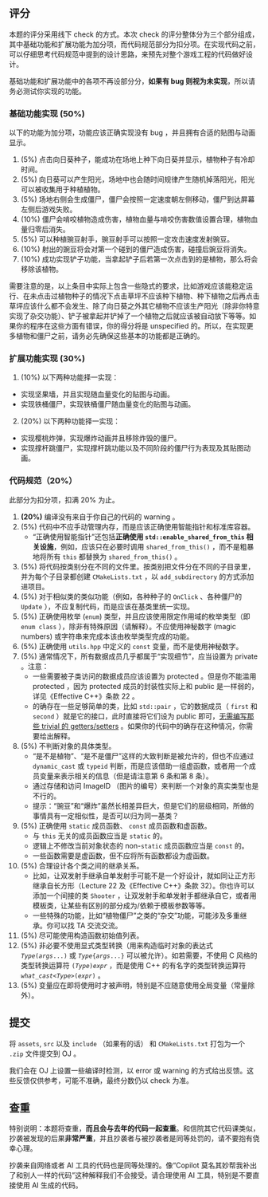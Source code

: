 ## 评分

本题的评分采用线下 check 的方式。本次 check 的评分整体分为三个部分组成，其中基础功能和扩展功能为加分项，而代码规范部分为扣分项。在实现代码之前，可以仔细思考代码规范中提到的设计思路，来预先对整个游戏工程的代码做好设计。

基础功能和扩展功能中的各项不再设部分分，**如果有 bug 则视为未实现**，所以请务必测试你实现的功能。

### 基础功能实现 (50%)

以下的功能为加分项，功能应该正确实现没有 bug ，并且拥有合适的贴图与动画显示。

1. (5%) 点击向日葵种子，能成功在场地上种下向日葵并显示，植物种子有冷却时间。
2. (5%) 向日葵可以产生阳光，场地中也会随时间规律产生随机掉落阳光，阳光可以被收集用于种植植物。
3. (5%) 场地右侧会生成僵尸，僵尸会按照一定速度朝左侧移动，僵尸到达屏幕左侧后游戏失败。
4. (10%) 僵尸会啃咬植物造成伤害，植物血量与啃咬伤害数值设置合理，植物血量归零后消失。
5. (5%) 可以种植豌豆射手，豌豆射手可以按照一定攻击速度发射豌豆。
6. (10%) 射出的豌豆将会对第一个碰到的僵尸造成伤害，碰撞后豌豆将消失。
7. (10%) 成功实现铲子功能，当拿起铲子后若第一次点击到的是植物，那么将会移除该植物。

需要注意的是，以上条目中实际上包含一些隐式的要求，比如游戏应该能稳定运行、在未点击过植物种子的情况下点击草坪不应该种下植物、种下植物之后再点击草坪应该什么都不会发生、除了向日葵之外其它植物不应该生产阳光（除非你特意实现了杂交功能）、铲子被拿起并铲掉了一个植物之后就应该被自动放下等等。如果你的程序在这些方面有错误，你的得分将是 unspecified 的。所以，在实现更多植物和僵尸之前，请务必先确保这些基本的功能都是正确的。

### 扩展功能实现 (30%)

1. (10%) 以下两种功能择一实现：
* 实现坚果墙，并且实现随血量变化的贴图与动画。
* 实现铁桶僵尸，实现铁桶僵尸随血量变化的贴图与动画。

2. (20%) 以下两种功能择一实现：
* 实现樱桃炸弹，实现爆炸动画并且移除炸毁的僵尸。
* 实现撑杆跳僵尸，实现撑杆跳功能以及不同阶段的僵尸行为表现及其贴图动画。

### 代码规范（20%）

此部分为扣分项，扣满 20% 为止。

1. **(20%)** 编译没有来自于你自己的代码的 warning 。
2. (5%) 代码中不应手动管理内存，而是应该正确使用智能指针和标准库容器。
   - “正确使用智能指针”还包括**正确使用 `std::enable_shared_from_this` 相关设施**，例如，应该只在必要时调用 `shared_from_this()` ，而不是粗暴地将所有 `this` 都替换为 `shared_from_this()` 。
3. (5%) 将代码按类别分在不同的文件里。按类别把文件分在不同的子目录里，并为每个子目录都创建 `CMakeLists.txt` ，以 `add_subdirectory` 的方式添加进项目。
4. (5%) 对于相似类的类似功能（例如，各种种子的 `OnClick` 、各种僵尸的 `Update` ），不应复制代码，而是应该在基类里统一实现。
5. (5%) 正确使用枚举 (`enum`) 类型，并且应该使用限定作用域的枚举类型（即 `enum class` ），除非有特殊原因（请解释）。不应使用神秘数字 (magic numbers) 或字符串来完成本该由枚举类型完成的功能。
6. (5%) 正确使用 `utils.hpp` 中定义的 `const` 变量，而不是使用神秘数字。
7. (5%) 通常情况下，所有数据成员几乎都属于“实现细节”，应当设置为 private 。注意：
   - 一些需要被子类访问的数据成员应该设置为 protected 。但是你不能滥用 protected ，因为 protected 成员的封装性实际上和 public 是一样弱的，详见《Effective C++》条款 22 。
   - 的确存在一些足够简单的类，比如 `std::pair` ，它的数据成员（ `first` 和 `second` ）就是它的接口，此时直接将它们设为 public 即可，[无需编写那些 trivial 的 getters/setters](https://isocpp.github.io/CppCoreGuidelines/CppCoreGuidelines#Rh-get) 。如果你的代码中的确存在这种情况，你需要给出解释。
8. (5%) 不判断对象的具体类型。
    - “是不是植物”、“是不是僵尸”这样的大致判断是被允许的，但也不应通过 `dynamic_cast` 或 `typeid` 判断，而是应该借助一组虚函数，或者用一个成员变量来表示相关的信息（但是请注意第 6 条和第 8 条）。
    - 通过存储和访问 ImageID （图片的编号）来判断一个对象的真实类型也是不行的。
    - 提示：“豌豆”和“爆炸”虽然长相差异巨大，但是它们的层级相同，所做的事情具有一定相似性，是否可以归为同一基类？
9. (5%) 正确使用 `static` 成员函数、 `const` 成员函数和虚函数。
    - 与 `this` 无关的成员函数应当是 `static` 的。
    - 逻辑上不修改当前对象状态的 non-`static` 成员函数应当是 `const` 的。
    - 一些函数需要是虚函数，但不应将所有函数都设为虚函数。
10. (5%) 合理设计各个类之间的继承关系。
    - 比如，让双发射手继承自单发射手可能不是一个好设计，就如同让正方形继承自长方形（Lecture 22 及《Effective C++》条款 32）。你也许可以添加一个间接的类 `Shooter` ，让双发射手和单发射手都继承自它，或者用模板类，让某些有区别的部分成为/依赖于模板参数等等。
    - 一些特殊的功能，比如“植物僵尸”之类的“杂交”功能，可能涉及多重继承。你可以找 TA 交流交流。
11. (5%) 尽可能使用构造函数初始值列表。
12. (5%) 非必要不使用显式类型转换（用来构造临时对象的表达式 <code>*Type*(*args*...)</code> 或 <code>*Type*{*args*...}</code> 可以被允许）。如若需要，不使用 C 风格的类型转换运算符 <code>(*Type*)*expr*</code> ，而是使用 C++ 的有名字的类型转换运算符 <code>*what_cast*<*Type*>(*expr*)</code> 。
13. (5%) 变量应在即将使用时才被声明，特别是不应随意使用全局变量（常量除外）。

## 提交

将 `assets`, `src` 以及 `include` （如果有的话） 和 `CMakeLists.txt` 打包为一个 `.zip` 文件提交到 OJ 。

我们会在 OJ 上设置一些编译时检测，以 error 或 warning 的方式给出反馈。这些反馈仅供参考，可能不准确，最终分数仍以 check 为准。

## 查重

特别说明：本题将查重，**而且会与去年的代码一起查重**。和信院其它代码课类似，抄袭被发现的后果**非常严重**，并且抄袭者与被抄袭者是同等处罚的，请不要抱有侥幸心理。

抄袭来自网络或者 AI 工具的代码也是同等处理的。像“Copilot 莫名其妙帮我补出了和别人一样的代码”这种解释我们不会接受。请合理使用 AI 工具，特别是不要直接使用 AI 生成的代码。
